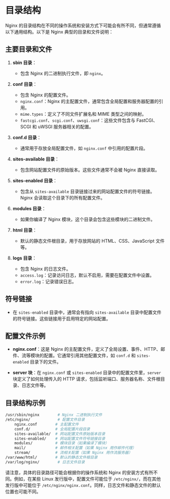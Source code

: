 # 目录结构

Nginx 的目录结构在不同的操作系统和安装方式下可能会有所不同，但通常遵循以下通用结构。以下是 Nginx 典型的目录和文件说明：

## 主要目录和文件

1. **sbin 目录**：
   - 包含 Nginx 的二进制执行文件，即 `nginx`。

2. **conf 目录**：
   - 包含 Nginx 的配置文件。
   - `nginx.conf`：Nginx 的主配置文件，通常包含全局配置和服务器配置的引用。
   - `mime.types`：定义了不同文件扩展名和 MIME 类型之间的映射。
   - `fastcgi.conf`、`scgi.conf`、`uwsgi.conf`：这些文件包含与 FastCGI、SCGI 和 uWSGI 服务器相关的配置。

3. **conf.d 目录**：
   - 通常用于存放全局配置文件，如 `nginx.conf` 中引用的配置片段。

4. **sites-available 目录**：
   - 包含网站配置文件的原始版本。这些文件通常不会被 Nginx 直接读取。

5. **sites-enabled 目录**：
   - 包含从 `sites-available` 目录链接过来的网站配置文件的符号链接。Nginx 会读取这个目录下的所有配置文件。

6. **modules 目录**：
   - 如果你编译了 Nginx 模块，这个目录会包含这些模块的二进制文件。

7. **html 目录**：
   - 默认的静态文件根目录，用于存放网站的 HTML、CSS、JavaScript 文件等。

8. **logs 目录**：
   - 包含 Nginx 的日志文件。
   - `access.log`：记录访问日志，默认不启用，需要在配置文件中设置。
   - `error.log`：记录错误日志。

## 符号链接

- 在 `sites-enabled` 目录中，通常会有指向 `sites-available` 目录中配置文件的符号链接。这些链接用于启用特定的网站配置。

## 配置文件示例

- **nginx.conf**：这是 Nginx 的主配置文件，定义了全局设置、事件、HTTP、邮件、流等模块的配置。它通常引用其他配置文件，如 `conf.d` 和 `sites-enabled` 目录下的文件。

- **server 块**：在 `nginx.conf` 或 `sites-enabled` 目录中的配置文件里，`server` 块定义了如何处理传入的 HTTP 请求，包括监听端口、服务器名称、文件根目录、日志文件等。

## 目录结构示例

```sh
/usr/sbin/nginx        # Nginx 二进制执行文件
/etc/nginx/            # 配置文件目录
    nginx.conf        # 主配置文件
    conf.d/           # 全局配置片段目录
    sites-available/  # 网站配置文件原始版本目录
    sites-enabled/    # 网站配置文件符号链接目录
    modules/          # 模块目录（如果编译了模块）
    mail/             # 邮件相关配置（如果 Nginx 用作邮件代理）
    stream/           # 流相关配置（如果 Nginx 用作流服务器）
/var/www/html/        # 默认的静态文件根目录
/var/log/nginx/        # 日志文件目录
```

请注意，具体的目录路径可能会根据你的操作系统和 Nginx 的安装方式有所不同。例如，在某些 Linux 发行版中，配置文件可能位于 `/etc/nginx/`，而在其他发行版中可能位于 `/etc/nginx/nginx.conf`。同样，日志文件和静态文件的默认位置也可能不同。
